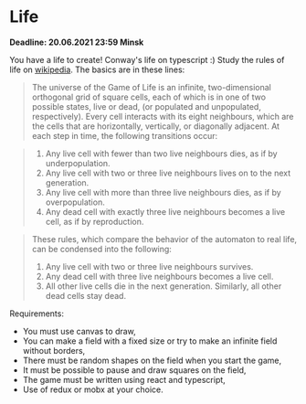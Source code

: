 # Life

**Deadline: 20.06.2021 23:59 Minsk**

You have a life to create! Conway's life on typescript :)
Study the rules of life on [wikipedia](https://en.wikipedia.org/wiki/Conway%27s_Game_of_Life). The basics are in these lines:

> The universe of the Game of Life is an infinite, two-dimensional orthogonal grid of square cells, each of which is in one of two possible states, live or dead, (or populated and unpopulated, respectively). Every cell interacts with its eight neighbours, which are the cells that are horizontally, vertically, or diagonally adjacent. At each step in time, the following transitions occur:

> 1. Any live cell with fewer than two live neighbours dies, as if by underpopulation.
> 1. Any live cell with two or three live neighbours lives on to the next generation.
> 1. Any live cell with more than three live neighbours dies, as if by overpopulation.
> 1. Any dead cell with exactly three live neighbours becomes a live cell, as if by reproduction.


> These rules, which compare the behavior of the automaton to real life, can be condensed into the following:
> 1. Any live cell with two or three live neighbours survives.
> 1. Any dead cell with three live neighbours becomes a live cell.
> 1. All other live cells die in the next generation. Similarly, all other dead cells stay dead.

Requirements:
* You must use canvas to draw,
* You can make a field with a fixed size or try to make an infinite field without borders,
* There must be random shapes on the field when you start the game,
* It must be possible to pause and draw squares on the field,
* The game must be written using react and typescript,
* Use of redux or mobx at your choice.
